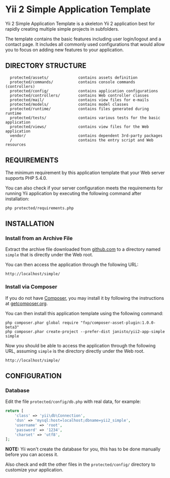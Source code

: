 Yii 2 Simple Application Template
================================

Yii 2 Simple Application Template is a skeleton Yii 2 application best for
rapidly creating multiple simple projects in subfolders.

The template contains the basic features including user login/logout and a contact page.
It includes all commonly used configurations that would allow you to focus on adding new
features to your application.


DIRECTORY STRUCTURE
-------------------

      protected/assets/             contains assets definition
      protected/commands/           contains console commands (controllers)
      protected/config/             contains application configurations
      protected/controllers/        contains Web controller classes
      protected/mail/               contains view files for e-mails
      protected/models/             contains model classes
      protected/runtime/            contains files generated during runtime
      protected/tests/              contains various tests for the basic application
      protected/views/              contains view files for the Web application
      vendor/                       contains dependent 3rd-party packages
      /                             contains the entry script and Web resources



REQUIREMENTS
------------

The minimum requirement by this application template that your Web server supports PHP 5.4.0.

You can also check if your server configuration meets the requirements for
running Yii application by executing the following command after installation:

~~~
php protected/requirements.php
~~~

INSTALLATION
------------

### Install from an Archive File

Extract the archive file downloaded from [github.com](https://github.com/janisto/yii2-app-simple/releases) to
a directory named `simple` that is directly under the Web root.

You can then access the application through the following URL:

~~~
http://localhost/simple/
~~~


### Install via Composer

If you do not have [Composer](http://getcomposer.org/), you may install it by following the instructions
at [getcomposer.org](http://getcomposer.org/doc/00-intro.md#installation-nix).

You can then install this application template using the following command:

~~~
php composer.phar global require "fxp/composer-asset-plugin:1.0.0-beta3"
php composer.phar create-project --prefer-dist janisto/yii2-app-simple simple
~~~

Now you should be able to access the application through the following URL, assuming `simple` is the directory
directly under the Web root.

~~~
http://localhost/simple/
~~~


CONFIGURATION
-------------

### Database

Edit the file `protected/config/db.php` with real data, for example:

```php
return [
    'class' => 'yii\db\Connection',
    'dsn' => 'mysql:host=localhost;dbname=yii2_simple',
    'username' => 'root',
    'password' => '1234',
    'charset' => 'utf8',
];
```

**NOTE:** Yii won't create the database for you, this has to be done manually before you can access it.

Also check and edit the other files in the `protected/config/` directory to customize your application.
